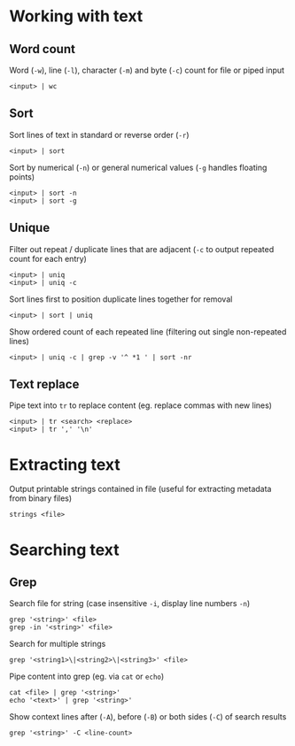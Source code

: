 # Working with text

## Word count

Word (`-w`), line (`-l`), character (`-m`) and byte (`-c`) count for file or piped input

    <input> | wc

## Sort

Sort lines of text in standard or reverse order (`-r`)

    <input> | sort

Sort by numerical (`-n`) or general numerical values (`-g` handles floating points)

    <input> | sort -n
    <input> | sort -g

## Unique

Filter out repeat / duplicate lines that are adjacent (`-c` to output repeated count for each entry)

    <input> | uniq
    <input> | uniq -c

Sort lines first to position duplicate lines together for removal

    <input> | sort | uniq

Show ordered count of each repeated line (filtering out single non-repeated lines)

    <input> | uniq -c | grep -v '^ *1 ' | sort -nr

## Text replace

Pipe text into `tr` to replace content (eg. replace commas with new lines)

    <input> | tr <search> <replace>
    <input> | tr ',' '\n'

# Extracting text

Output printable strings contained in file (useful for extracting metadata from binary files)

    strings <file>

# Searching text

## Grep

Search file for string (case insensitive `-i`, display line numbers `-n`)

    grep '<string>' <file>
    grep -in '<string>' <file>

Search for multiple strings

    grep '<string1>\|<string2>\|<string3>' <file>

Pipe content into grep (eg. via `cat` or `echo`)

    cat <file> | grep '<string>'
    echo '<text>' | grep '<string>'

Show context lines after (`-A`), before (`-B`) or both sides (`-C`) of search results

    grep '<string>' -C <line-count>
